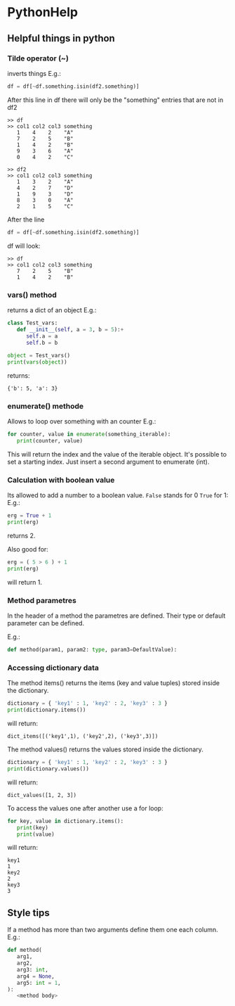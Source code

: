# PythonHelp
Helpful things in python
---

### Tilde operator (~) 

inverts things
E.g.: 
```python
df = df[~df.something.isin(df2.something)]
```
After this line in df there will only be the "something" entries that are not in df2
```
>> df
>> col1 col2 col3 something
   1    4    2    "A"
   7    2    5    "B"
   1    4    2    "B"
   9    3    6    "A"
   0    4    2    "C"
```
   
```
>> df2
>> col1 col2 col3 something
   1    3    2    "A"
   4    2    7    "D"
   1    9    3    "D"
   8    3    0    "A"
   2    1    5    "C"
```
   
After the line

```python
df = df[~df.something.isin(df2.something)]
```

df will look:

```
>> df
>> col1 col2 col3 something
   7    2    5    "B"
   1    4    2    "B"
```

### vars() method

returns a dict of an object
E.g.:
```python
class Test_vars:
   def __init__(self, a = 3, b = 5):+
      self.a = a
      self.b = b
      
object = Test_vars()
print(vars(object))
```

returns:
```
{'b': 5, 'a': 3}
```

### enumerate() methode
Allows to loop over something with an counter
E.g.:
```python
for counter, value in enumerate(something_iterable):
   print(counter, value)
```
This will return the index and the value of the iterable object.
It's possible to set a starting index. Just insert a second argument to enumerate (int).

### Calculation with boolean value
Its allowed to add a number to a boolean value.
`False` stands for 0 `True` for 1:
E.g.:
```python
erg = True + 1
print(erg)
``` 
returns 2.

Also good for:
```python
erg = ( 5 > 6 ) + 1
print(erg)
```
will return 1.


### Method parametres
In the header of a method the parametres are defined. Their type or default parameter can be defined.

E.g.:
```python
def method(param1, param2: type, param3=DefaultValue):
``` 

### Accessing dictionary data
The method items() returns the items (key and value tuples) stored inside the dictionary.
```python
dictionary = { 'key1' : 1, 'key2' : 2, 'key3' : 3 }
print(dictionary.items())
```
will return:
```
dict_items([('key1',1), ('key2',2), ('key3',3)]) 
```

The method values() returns the values stored inside the dictionary.
```python
dictionary = { 'key1' : 1, 'key2' : 2, 'key3' : 3 }
print(dictionary.values())
```
will return:
```
dict_values([1, 2, 3]) 
```

To access the values one after another use a for loop:
```python
for key, value in dictionary.items():
   print(key)
   print(value)
```
will return:
```
key1
1
key2
2
key3
3
```

Style tips
---

If a method has more than two arguments define them one each column. 
E.g.:

```python
def method(
   arg1,
   arg2,
   arg3: int,
   arg4 = None,
   arg5: int = 1,
):
   <method body>
```
